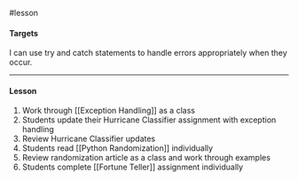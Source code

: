 #lesson 

#### Targets
I can use try and catch statements to handle errors appropriately when they occur.

---
#### Lesson
1. Work through [[Exception Handling]] as a class
2. Students update their Hurricane Classifier assignment with exception handling
3. Review Hurricane Classifier updates
4. Students read [[Python Randomization]] individually
5. Review randomization article as a class and work through examples
6. Students complete [[Fortune Teller]] assignment individually
